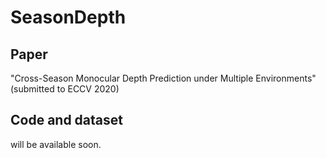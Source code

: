 # SeasonDepth
## Paper 
"Cross-Season Monocular Depth Prediction under Multiple Environments" (submitted to ECCV 2020)
## Code and dataset 
will be available soon.
